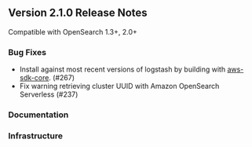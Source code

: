 ## Version 2.1.0 Release Notes

Compatible with OpenSearch 1.3+, 2.0+

### Bug Fixes

* Install against most recent versions of logstash by building with [aws-sdk-core](https://rubygems.org/gems/aws-sdk-core). (#267)
* Fix warning retrieving cluster UUID with Amazon OpenSearch Serverless (#237)

### Documentation

### Infrastructure
